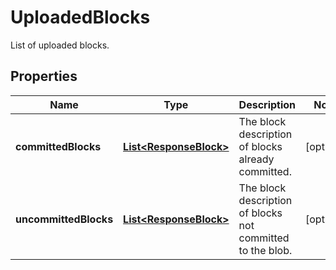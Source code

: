 

# UploadedBlocks

List of uploaded blocks.

## Properties

| Name | Type | Description | Notes |
|------------ | ------------- | ------------- | -------------|
|**committedBlocks** | [**List&lt;ResponseBlock&gt;**](ResponseBlock.md) | The block description of blocks already committed. |  [optional] |
|**uncommittedBlocks** | [**List&lt;ResponseBlock&gt;**](ResponseBlock.md) | The block description of blocks not committed to the blob. |  [optional] |




